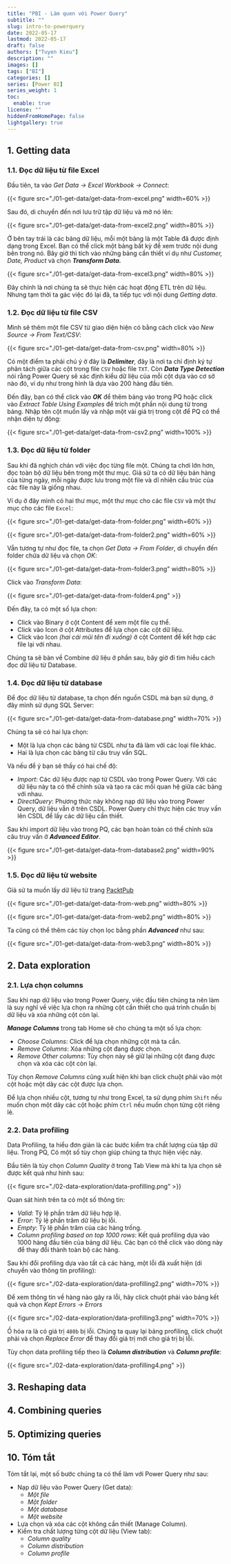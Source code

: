 ```yaml
---
title: "PBI - Làm quen với Power Query"
subtitle: ""
slug: intro-to-powerquery
date: 2022-05-17
lastmod: 2022-05-17
draft: false
authors: ["Tuyen Kieu"]
description: ""
images: []
tags: ["BI"]
categories: []
series: [Power BI]
series_weight: 1
toc:
  enable: true
license: ""
hiddenFromHomePage: false
lightgallery: true
---
```


<!--more-->

## 1. Getting data

### 1.1. Đọc dữ liệu từ file Excel

Đầu tiên, ta vào _Get Data -> Excel Workbook -> Connect_:

{{< figure src="./01-get-data/get-data-from-excel.png" width=60% >}}

Sau đó, di chuyển đến nơi lưu trữ tập dữ liệu và mở nó lên:

{{< figure src="./01-get-data/get-data-from-excel2.png" width=80% >}}

Ở bên tay trái là các bảng dữ liệu, mỗi một bảng là một Table đã được định dạng trong Excel. Bạn có thể click một bảng bất kỳ để xem trước nội dung bên trong nó. Bây giờ thì tích vào những bảng cần thiết ví dụ như _Customer, Date, Product_ và chọn **_Transform Data._**

{{< figure src="./01-get-data/get-data-from-excel3.png" width=80% >}}

Đây chính là nơi chúng ta sẽ thực hiện các hoạt động ETL trên dữ liệu. Nhưng tạm thời ta gác việc đó lại đã, ta tiếp tục với nội dung _Getting data_.

### 1.2. Đọc dữ liệu từ file CSV

Mình sẽ thêm một file CSV từ giao diện hiện có bằng cách click vào _New Source -> From Text/CSV_:

{{< figure src="./01-get-data/get-data-from-csv.png" width=80% >}}

Có một điểm ta phải chú ý ở đây là **_Delimiter_**, đây là nơi ta chỉ định ký tự phân tách giữa các cột trong file `CSV` hoặc file `TXT`. Còn **_Data Type Detection_** nói rằng Power Query sẽ xác định kiểu dữ liệu của mỗi cột dựa vào cơ sở nào đó, ví dụ như trong hình là dựa vào 200 hàng đầu tiên.

Đến đây, bạn có thể click vào **_OK_** để thêm bảng vào trong PQ hoặc click vào _Extract Table Using Examples_ để trích một phần nội dung từ trong bảng. Nhập tên cột muốn lấy và nhập một vài giá trị trong cột để PQ có thể nhận diện tự động:

{{< figure src="./01-get-data/get-data-from-csv2.png" width=100% >}}

### 1.3. Đọc dữ liệu từ folder

Sau khi đã nghịch chán với việc đọc từng file một. Chúng ta chơi lớn hơn, đọc toàn bộ dữ liệu bên trong một thư mục. Giả sử ta có dữ liệu bán hàng của từng ngày, mỗi ngày được lưu trong một file và dĩ nhiên cấu trúc của các file này là giống nhau.

Ví dụ ở đây mình có hai thư mục, một thư mục cho các file `CSV` và một thư mục cho các file `Excel`:

{{< figure src="./01-get-data/get-data-from-folder.png" width=60% >}}

{{< figure src="./01-get-data/get-data-from-folder2.png" width=60% >}}

Vẫn tương tự như đọc file, ta chọn _Get Data -> From Folder_, di chuyển đến folder chứa dữ liệu và chọn _OK_:

{{< figure src="./01-get-data/get-data-from-folder3.png" width=80% >}}

Click vào _Transform Data_:

{{< figure src="./01-get-data/get-data-from-folder4.png" >}}

Đến đây, ta có một số lựa chọn:

- Click vào Binary ở cột Content để xem một file cụ thể.
- Click vào Icon ở cột Attributes để lựa chọn các cột dữ liệu.
- Click vào Icon _(hai cái mũi tên đi xuống)_ ở cột Content để kết hợp các file lại với nhau.

Chúng ta sẽ bàn về Combine dữ liệu ở phần sau, bây giờ đi tìm hiểu cách đọc dữ liệu từ Database.

### 1.4. Đọc dữ liệu từ database

Để đọc dữ liệu từ database, ta chọn đến nguồn CSDL mà bạn sử dụng, ở đây mình sử dụng SQL Server:

{{< figure src="./01-get-data/get-data-from-database.png" width=70% >}}

Chúng ta sẽ có hai lựa chọn:

- Một là lựa chọn các bảng từ CSDL như ta đã làm với các loại file khác.
- Hai là lựa chọn các bảng từ câu truy vấn SQL.

Và nếu để ý bạn sẽ thấy có hai chế độ:

- _Import_: Các dữ liệu được nạp từ CSDL vào trong Power Query. Với các dữ liệu này ta có thể chỉnh sửa và tạo ra các mối quan hệ giữa các bảng với nhau.
- _DirectQuery_: Phương thức này không nạp dữ liệu vào trong Power Query, dữ liệu vẫn ở trên CSDL. Power Query chỉ thực hiện các truy vấn lên CSDL để lấy các dữ liệu cần thiết.

Sau khi import dữ liệu vào trong PQ, các bạn hoàn toàn có thể chỉnh sửa câu truy vấn ở _**Advanced Editor**_.

{{< figure src="./01-get-data/get-data-from-database2.png" width=90% >}}

### 1.5. Đọc dữ liệu từ website

Giả sử ta muốn lấy dữ liệu từ trang [PacktPub](https://www.packtpub.com/eu/all-products)

{{< figure src="./01-get-data/get-data-from-web.png" width=80% >}}

{{< figure src="./01-get-data/get-data-from-web2.png" width=80% >}}

Ta cũng có thể thêm các tùy chọn lọc bằng phần **_Advanced_** như sau:

{{< figure src="./01-get-data/get-data-from-web3.png" width=80% >}}

## 2. Data exploration

### 2.1. Lựa chọn columns

Sau khi nạp dữ liệu vào trong Power Query, việc đầu tiên chúng ta nên làm là suy nghĩ về việc lựa chọn ra những cột cần thiết cho quá trình chuẩn bị dữ liệu và xóa những cột còn lại.

**_Manage Columns_** trong tab Home sẽ cho chúng ta một số lựa chọn:

- _Choose Columns_: Click để lựa chọn những cột mà ta cần.
- _Remove Columns_: Xóa những cột đang được chọn.
- _Remove Other columns_: Tùy chọn này sẽ giữ lại những cột đang được chọn và xóa các cột còn lại.

Tùy chọn _Remove Columns_ cũng xuất hiện khi bạn click chuột phải vào một cột hoặc một dãy các cột được lựa chọn.

Để lựa chọn nhiều cột, tương tự như trong Excel, ta sử dụng phím `Shift` nếu muốn chọn một dãy các cột hoặc phím `Ctrl` nếu muốn chọn từng cột riêng lẻ.

### 2.2. Data profiling

Data Profiling, ta hiểu đơn giản là các bước kiểm tra chất lượng của tập dữ liệu. Trong PQ, Có một số tùy chọn giúp chúng ta thực hiện việc này.

Đầu tiên là tùy chọn _Column Quality_ ở trong Tab View mà khi ta lựa chọn sẽ được kết quả như hình sau:

{{< figure src="./02-data-exploration/data-profilling.png" >}}

Quan sát hình trên ta có một số thông tin:

- _Valid_: Tỷ lệ phần trăm dữ liệu hợp lệ.
- _Error_: Tỷ lệ phần trăm dữ liệu bị lỗi.
- _Empty_: Tỷ lệ phần trăm của các hàng trống.
- _Column profiling based on top 1000 rows_: Kết quả profiling dựa vào 1000 hàng đầu tiên của bảng dữ liệu. Các bạn có thể click vào dòng này để thay đổi thành toàn bộ các hàng.

Sau khi đổi profiling dựa vào tất cả các hàng, một lỗi đã xuất hiện (di chuyển vào thông tin profiling):

{{< figure src="./02-data-exploration/data-profilling2.png" width=70% >}}

Để xem thông tin về hàng nào gây ra lỗi, hãy click chuột phải vào bảng kết quả và chọn _Kept Errors -> Errors_

{{< figure src="./02-data-exploration/data-profilling3.png" width=70% >}}

Ồ hóa ra là có giá trị `480b` bị lỗi. Chúng ta quay lại bảng profiling, click chuột phải và chọn _Replace Error_ để thay đổi giá trị mới cho giá trị bị lỗi.

Tùy chọn data profiling tiếp theo là **_Column distribution_** và **_Column profile_**:

{{< figure src="./02-data-exploration/data-profilling4.png" >}}

## 3. Reshaping data

## 4. Combining queries

## 5. Optimizing queries

## 10. Tóm tắt

Tóm tắt lại, một số bước chúng ta có thể làm với Power Query như sau:

- Nạp dữ liệu vào Power Query (Get data):
  - _Một file_
  - _Một folder_
  - _Một database_
  - _Một website_
- Lựa chọn và xóa các cột không cần thiết (Manage Column).
- Kiểm tra chất lượng từng cột dữ liệu (View tab):
  - _Column quality_
  - _Column distribution_
  - _Column profile_
